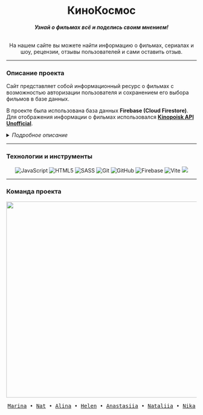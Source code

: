 <div align="center">
    <h1>КиноКосмос</h1>
    <strong><i>Узнай о фильмах всё и поделись своим мнением!</i></strong>
    <br>
    <br>
    <p>На нашем сайте вы можете найти информацию о фильмах, сериалах и шоу, рецензии, отзывы пользователей и сами оставить отзыв.</p>
</div>

---

###  Описание проекта
Сайт представляет собой информационный ресурс о фильмах с возможностью авторизации пользователя и сохранением его выбора фильмов в базе данных. 

В проекте была использована база данных **Firebase (Cloud Firestore)**. Для отображения информации о фильмах использовался **[Kinopoisk API Unofficial](https://kinopoiskapiunofficial.tech/)**.


<details>
<summary><i>Подробное описание</i></summary>

#### Header (шапка сайта)

Header представлен на всех страницах сайта и включает в себя:
- Логотип, при клике на который происходит переход на главную страницу;
- Ссылку на страницу **Каталога**;
- **Поиск** по ключевым словам. При вводе ключевого слова отображается список со ссылками на страницы найденных фильмов;
- <details><summary>Атрибуты <b>личного кабинета</b>:</summary>
    
    - Кнопка **Войти**, если пользователь не авторизован. При нажатии, открывается модальное окно входа в **личный кабинет**;
    - Приветствие авторизованного пользователя, при нажатии на аватарку происходит переход в **личный кабинет**;
    - Кнопка выхода из **личного кабинета** (при нажатии на кнопку выхода, в случае, если пользователь находится в **личном кабинете**, происходит переход на **главную страницу**).
    
    </details>

Для мобильных устройств реализовано *бургер-меню*.

#### Авторизация и регистрация

*Модальное окно входа в **личный кабинет*** может отображаться на **главной странице**, в **каталоге** и на **странице фильма**. Через него можно перейти на **форму регистрации** (на отдельной странице). Реализована возможность восстановления пароля.

#### Главная страница

На главной странице представлены:
- название сайта, слоган, описание;
- постеры из топа популярных фильмов, которые отображаются в случайном порядке (переход на страницу фильма осуществляется при нажатии на его название фильма);
- блок со случайной цитатой из фильма или сериала (файл со списком цитат сгенерирован нейросетью).

#### Личный кабинет

На страницу личного кабинета может войти только авторизованный пользователь. Там отображены фильмы, которые были добавлены пользователем в **Избранное**. Пользователь может удалить фильмы из **Избранного**.

В будущем будет реализована возможность создания своих списков, добавления туда фильмов и сериалов.


#### Каталог

В **Каталоге** есть поиск по фильтрам. Реализованы фильтры по жанру, стране и категории (фильм, сериал и т.п.). Список фильмов отсортирован по рейтингу от большего к меньшему. Пагинация реализована с помощью скроллинга: найденные фильмы отображаются на странице по 20 штук, при достижении конца страницы, подгружаются следующие 20.

Авторизованный пользователь видит, что фильм у него в **Избранном** ( <img src="https://raw.githubusercontent.com/MarinaIatsuk/F64_JS2_Project/c775fb2f4bfbdcfc29460ed212fb1193f6d6a041/assets/images/likeFilledPink.svg" height="14" alt=":heart:"/> иконка рядом с названием окрашена ), может удалять и добавлять фильмы в **Избранное** по нажатию на иконку. Для гостя при попытке добавить фильм в **Избранное** откроется модальное окно авторизации.

Переход на страницу фильма осуществляется при нажатии на его название.


#### Страница фильма

Страница фильма содержит:
- Подробное описание фильма или сериала с основными актерами, которые в нем участвовали;
- Информацию о сезонах сериалов с описанием каждой серии;
- Возможность добавить фильм в **Избранное** и удалить из него (для авторизованного пользователя), для гостя при попытке добавить фильм в **Избранное** откроется модальное окно авторизации;
- Рецензии пользователей Кинопоиска;
- Отзывы пользователей, зарегистрированных на нашем сайте;
- Возможность авторизованному пользователю добавить отзыв, для гостя — предложение сначала авторизоваться.

</details>

---
### Технологии и инструменты

<div align="center">
    <img src="https://img.shields.io/badge/javascript-323330?style=for-the-badge&logo=javascript&logoColor=%23F7DF1E" alt="JavaScript"/>
    <img src="https://img.shields.io/badge/html5-E34F26?style=for-the-badge&logo=html5&logoColor=white" alt="HTML5"/>
    <img src="https://img.shields.io/badge/sass-CF649A?style=for-the-badge&logo=Sass&logoColor=white" alt="SASS"/>
    <img src="https://img.shields.io/badge/git-%23F05033?style=for-the-badge&logo=git&logoColor=white" alt="Git"/>
    <img src="https://img.shields.io/badge/github-121011?style=for-the-badge&logo=github&logoColor=white" alt="GitHub"/>
    <img src="https://img.shields.io/badge/Firebase-039BE5?style=for-the-badge&logo=Firebase&logoColor=white" alt="Firebase"/>
    <img src="https://img.shields.io/badge/vite-646CFF.svg?style=for-the-badge&logo=Vite&logoColor=white" alt="Vite"/>
    <a title="Kinopoisk Unofficial API" href="https://kinopoiskapiunofficial.tech/">
        <img src="https://img.shields.io/badge/api-1B1818?style=for-the-badge"/>
    </a>
</div>

---
### Команда проекта

<div align="center">
    <a href="https://github.com/MarinaIatsuk/F64_JS2_Project/graphs/contributors">
        <img src="https://contrib.rocks/image?repo=MarinaIatsuk/F64_JS2_Project" width="520"/>
    </a>
</div>

<p align="center">
  <samp>
    <a href="https://github.com/MarinaIatsuk">Marina</a> •
    <a href="https://github.com/fukuniji">Nat</a> •
    <a href="https://github.com/AlinaSun0201">Alina</a> •
    <a href="https://github.com/Chuchundra009">Helen</a> •
    <a href="https://github.com/Yanastya89">Anastasiia</a> •
    <a href="https://github.com/slastinatalia">Nataliia</a> •
    <a href="https://github.com/NikaAzizova">Nika</a>
  </samp>
</p>
